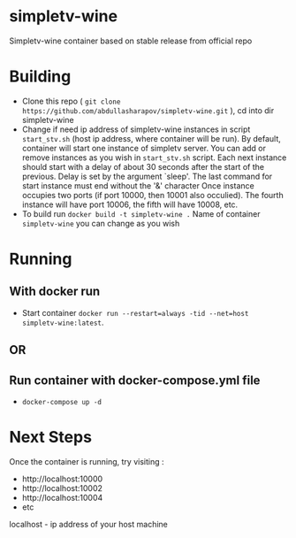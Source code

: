 # simpletv-wine
Simpletv-wine container based on stable release from official repo

# Building

 * Clone this repo ( `git clone https://github.com/abdullasharapov/simpletv-wine.git` ), cd into dir simpletv-wine
 * Change if need ip address of simpletv-wine instances in script `start_stv.sh` (host ip address, where  container will be run). By default, container will start one instance of simpletv server.
   You can add or remove instances as you wish in `start_stv.sh` script. Each next instance should start with a delay of about 30 seconds after the start of the previous. Delay is set by the argument `sleep'.
   The last command for start instance must end without the '&' character
   Once instance occupies two ports (if port 10000, then 10001 also occulied). The fourth instance will have port 10006, the fifth will have 10008, etc.
 * To build run `docker build -t simpletv-wine .` Name of container `simpletv-wine` you can change as you wish

# Running
 ## With docker run
 * Start container `docker run --restart=always -tid --net=host simpletv-wine:latest`.
 
 ## OR

 ## Run container with docker-compose.yml file
 * `docker-compose up -d`

# Next Steps

Once the container is running, try visiting :
 * http://localhost:10000
 * http://localhost:10002
 * http://localhost:10004 
 * etc

localhost - ip address of your host machine
